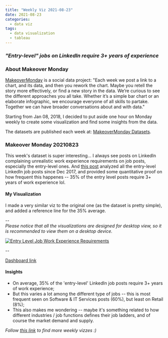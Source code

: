 ```yaml
---
title: "Weekly Viz 2021-08-23"
date: 2021-08-23
categories:
  - data viz
tags:
  - data visualization
  - tableau
---
```


### *"Entry-level" jobs on LinkedIn require 3+ years of experience*


### About Makeover Monday

[MakeoverMonday](http://www.makeovermonday.co.uk/) is a social data project:
"Each week we post a link to a chart, and its data, and then you rework the chart.
Maybe you retell the story more effectively, or find a new story in the data.
We’re curious to see the different approaches you all take. Whether it’s a simple bar chart or an elaborate infographic, we encourage everyone of all skills to partake.
Together we can have broader conversations about and with data."

Starting from Jan 08, 2018, I decided to put aside one hour on Monday weekly to create some visualization and find some insights from the data.

The datasets are published each week at: [MakeoverMonday Datasets](http://www.makeovermonday.co.uk/data/).

### Makeover Monday 20210823

This week's dataset is super interesting... I always see posts on LinkedIn complaining unrealistic work experience requirements on job posts, especially the entry-level ones. And [this post](https://www.linkedin.com/pulse/hirings-new-red-line-why-newcomers-cant-land-35-jobs-george-anders/) analyzed all the entry-level LinkedIn job posts since Dec 2017, and provided some quantitative proof on how frequent this happenes -- 35% of the entry level posts require 3+ years of work experience lol.   


#### My Visualization

I made a very similar viz to the original one (as the dataset is pretty simple), and added a reference line for the 35% average.  

--  
*Please notice that all the visualizations are designed for desktop view, so it is recommended to view them on a desktop device.*  

<div class='tableauPlaceholder' id='viz1629775581150' style='position: relative'>
  <noscript><a href='#'>
    <img alt='Entry Level Job Work Experience Requirements ' src='https:&#47;&#47;public.tableau.com&#47;static&#47;images&#47;Ma&#47;MakeOverMonday20210823EntryLevelJobWorkExperienceRequirements&#47;EntryLevelJobWorkExperienceRequirements&#47;1_rss.png' style='border: none' />
    </a></noscript>
  <object class='tableauViz'  style='display:none;'>
    <param name='host_url' value='https%3A%2F%2Fpublic.tableau.com%2F' />
    <param name='embed_code_version' value='3' />
    <param name='site_root' value='' />
    <param name='name' value='MakeOverMonday20210823EntryLevelJobWorkExperienceRequirements&#47;EntryLevelJobWorkExperienceRequirements' />
    <param name='tabs' value='no' />
    <param name='toolbar' value='yes' />
    <param name='static_image' value='https:&#47;&#47;public.tableau.com&#47;static&#47;images&#47;Ma&#47;MakeOverMonday20210823EntryLevelJobWorkExperienceRequirements&#47;EntryLevelJobWorkExperienceRequirements&#47;1.png' />
    <param name='animate_transition' value='yes' />
    <param name='display_static_image' value='yes' />
    <param name='display_spinner' value='yes' />
    <param name='display_overlay' value='yes' />
    <param name='display_count' value='yes' />
    <param name='language' value='en-US' />
  </object></div>        
  <script type='text/javascript'>           
  var divElement = document.getElementById('viz1629775581150');     
  var vizElement = divElement.getElementsByTagName('object')[0];       
  if ( divElement.offsetWidth > 800 ) { vizElement.style.width='700px';vizElement.style.height='727px';} else if ( divElement.offsetWidth > 500 ) { vizElement.style.width='700px';vizElement.style.height='727px';} else { vizElement.style.width='100%';vizElement.style.height='727px';}       
  var scriptElement = document.createElement('script');        
  scriptElement.src = 'https://public.tableau.com/javascripts/api/viz_v1.js';                
  vizElement.parentNode.insertBefore(scriptElement, vizElement);              
</script>           

  
--  

[Dashboard link](https://public.tableau.com/views/MakeOverMonday20210823EntryLevelJobWorkExperienceRequirements/EntryLevelJobWorkExperienceRequirements?:language=en-US&:display_count=n&:origin=viz_share_link)
  
#### Insights
* On average, 35% of the 'entry-level' LinkedIn job posts require 3+ years of work experience;  
* But this varies a lot among the different type of jobs -- this is most frequent seen on Software & IT Services posts (60%), but least on Retail (8%);  
* This also makes me wondering -- maybe it's something related to how different industries / job functions defines their job ladders, and of course the market demand and supply.  


*Follow [this link](https://yudong-94.github.io/personal-website/project/WeeklyViz2021/) to find more weekly vizzes :)*